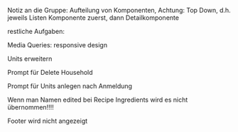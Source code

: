 Notiz an die Gruppe: Aufteilung von Komponenten, Achtung: Top Down, d.h. jeweils Listen Komponente zuerst, dann Detailkomponente



restliche Aufgaben:

Media Queries: responsive design

Units erweitern

Prompt für Delete Household

Prompt für Units anlegen nach Anmeldung

Wenn man Namen edited bei Recipe Ingredients wird es nicht übernommen!!!!

Footer wird nicht angezeigt


